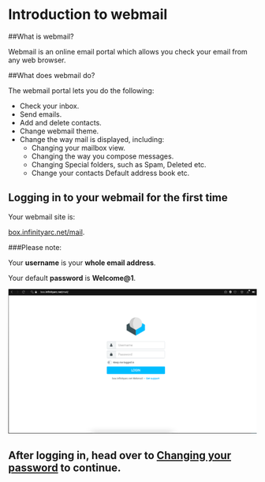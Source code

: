 # Introduction to webmail

##What is webmail?

Webmail is an online email portal which allows you check your email from any web browser.

##What does webmail do?

The webmail portal lets you do the following:

* Check your inbox.
* Send emails.
* Add and delete contacts.
* Change webmail theme.
* Change the way mail is displayed, including:
    * Changing your mailbox view.
    * Changing the way you compose messages.
    * Changing Special folders, such as Spam, Deleted etc.
    * Change your contacts Default address book etc.

## Logging in to your webmail for the first time

Your webmail site is:

[box.infinityarc.net/mail](https://box.infinityarc.net/mail).

###Please note:

Your **username** is your **whole email address**.

Your default **password** is **Welcome@1**.

![image.png](/.attachments/image-3109f6cc-0035-4be4-8b1b-d50ff1747106.png)

After logging in, head over to  [Changing your password](https://dev.azure.com/infinityarc/Library/_wiki/wikis/Support-pages/5/Changing-your-password?anchor=changing-your-password) to continue.
-
